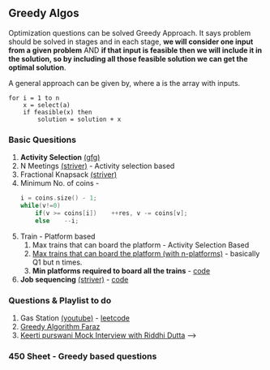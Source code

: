## Greedy Algos
Optimization questions can be solved Greedy Approach. It says problem should be solved in stages and in each stage, __we will consider one input from a given problem__ AND __if that input is feasible then we will include it in the solution, so by including all those feasible solution we can get the optimal solution__.

A general approach can be given by, where a is the array with inputs. 
```
for i = 1 to n 
    x = select(a)
    if feasible(x) then
        solution = solution + x
```
<!-- - converting arrays to a structure and `comparators` for sorting structure -->

### Basic Quesitions
1. __Activity Selection__ [(gfg)](https://www.geeksforgeeks.org/activity-selection-problem-greedy-algo-1/)
1. N Meetings [(striver)](https://takeuforward.org/data-structure/n-meetings-in-one-room/) - Activity selection based
1. Fractional Knapsack [(striver)](https://takeuforward.org/data-structure/fractional-knapsack-problem-greedy-approach/)
1. Minimum No. of coins -
    ```cpp
    i = coins.size() - 1;
    while(v!=0)
        if(v >= coins[i])    ++res, v -= coins[v];
        else    --i;
    ``` 
1. Train - Platform based
    1. Max trains that can board the platform - Activity Selection Based
    1. [Max trains that can board the platform (with n-platforms)](https://www.geeksforgeeks.org/maximum-trains-stoppage-can-provided/) - basically Q1 but n times. 
    1. __Min platforms required to board all the trains__ - [code](greedy/min_platforms.cpp)
1. __Job sequencing__ [(striver)](https://takeuforward.org/data-structure/job-sequencing-problem/) - [code](greedy/job_sq.cpp)

### Questions & Playlist to do
1. Gas Station [(youtube)](https://www.youtube.com/watch?v=xmJZSYSvgfE&ab_channel=KnowledgeCenter) - [leetcode](https://leetcode.com/problems/gas-station/)
1. [Greedy Algorithm Faraz](https://www.youtube.com/watch?v=lZJGbS12mWo&list=PLQXZIFwMtjozzDH4ZRtpIl0piBjsRF5Bf&index=6&ab_channel=CodeChef)
1. [Keerti purswani Mock Interview with Riddhi Dutta](https://www.youtube.com/watch?v=r2w_r4U67Nc&ab_channel=RiddhiDutta)  -->

### 450 Sheet - Greedy based questions
<!-- - [Merge Intervals](https://www.geeksforgeeks.org/merging-intervals/) -->


